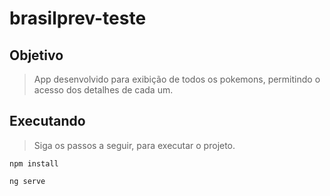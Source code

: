 # brasilprev-teste

## Objetivo 
> App desenvolvido para exibição de todos os pokemons, permitindo o acesso dos detalhes de cada um.

## Executando
> Siga os passos a seguir, para executar o projeto.

```
npm install

ng serve

```